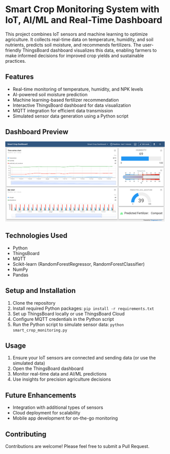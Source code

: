 # Smart Crop Monitoring System with IoT, AI/ML and Real-Time Dashboard

This project combines IoT sensors and machine learning to optimize agriculture. It collects real-time data on temperature, humidity, and soil nutrients, predicts soil moisture, and recommends fertilizers. The user-friendly ThingsBoard dashboard visualizes this data, enabling farmers to make informed decisions for improved crop yields and sustainable practices.

## Features

- Real-time monitoring of temperature, humidity, and NPK levels
- AI-powered soil moisture prediction
- Machine learning-based fertilizer recommendation
- Interactive ThingsBoard dashboard for data visualization
- MQTT integration for efficient data transmission
- Simulated sensor data generation using a Python script

## Dashboard Preview

![ThingsBoard Dashboard](images/Thingsboard_Smart_Crop.png)

## Technologies Used

- Python
- ThingsBoard
- MQTT
- Scikit-learn (RandomForestRegressor, RandomForestClassifier)
- NumPy
- Pandas

## Setup and Installation

1. Clone the repository
2. Install required Python packages: `pip install -r requirements.txt`
3. Set up ThingsBoard locally or use ThingsBoard Cloud
4. Configure MQTT credentials in the Python script
5. Run the Python script to simulate sensor data: `python smart_crop_monitoring.py`

## Usage

1. Ensure your IoT sensors are connected and sending data (or use the simulated data)
2. Open the ThingsBoard dashboard
3. Monitor real-time data and AI/ML predictions
4. Use insights for precision agriculture decisions

## Future Enhancements

- Integration with additional types of sensors
- Cloud deployment for scalability
- Mobile app development for on-the-go monitoring

## Contributing

Contributions are welcome! Please feel free to submit a Pull Request.
